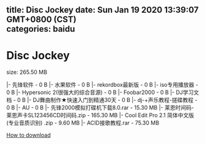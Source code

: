
title: Disc Jockey
date: Sun Jan 19 2020 13:39:07 GMT+0800 (CST)    
categories: baidu
---

# Disc Jockey
size: 265.50 MB
 
 
|- 先锋软件 - 0 B
|- 水果软件 - 0 B
|- rekordbox最新版 - 0 B
|- iso专用播放器 - 0 B
|- Hypersonic 2(很强大的综合音源) - 0 B
|- Foobar2000 - 0 B
|- DJ学习文档 - 0 B
|- DJ舞曲制作★快速入门到精通30天 - 0 B
|- dj-+声乐教程-搓碟教程 - 0 B
|- AU - 0 B
|- 先锋2000模拟打碟机下载8.0.rar - 15.30 MB
|- 莱恩时间码- 莱恩声卡SL123456CD时间码.zip - 165.30 MB
|- Cool Edit Pro 2.1 简体中文版(专业音质识别) .zip - 9.60 MB
|- ACID接歌教程.rar - 75.30 MB

[How to download](https://bpcam.bemobtrk.com/go/2ceec3aa-1ca2-46d6-b9ff-aaa5c184517c?jno=3755)